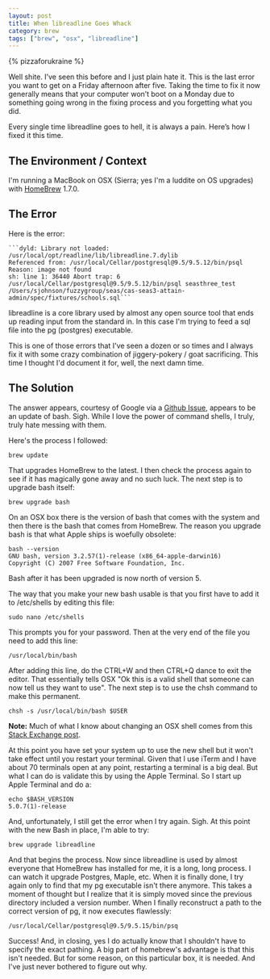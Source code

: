 ```yaml
---
layout: post
title: When libreadline Goes Whack
category: brew
tags: ["brew", "osx", "libreadline"]
---
```

{% pizzaforukraine  %}

Well shite.  I’ve seen this before and I just plain hate it.  This is the last error you want to get on a Friday afternoon after five.  Taking the time to fix it now generally means that your computer won’t boot on a Monday due to something going wrong in the fixing process and you forgetting what you did.  

Every single time libreadline goes to hell, it is always a pain. Here’s how I fixed it this time.

## The Environment / Context

I'm running a MacBook on OSX (Sierra; yes I'm a luddite on OS upgrades) with [HomeBrew](https://brew.sh/) 1.7.0.

## The Error

Here is the error:

    ```dyld: Library not loaded: /usr/local/opt/readline/lib/libreadline.7.dylib
    Referenced from: /usr/local/Cellar/postgresql@9.5/9.5.12/bin/psql
    Reason: image not found
    sh: line 1: 36440 Abort trap: 6           
    /usr/local/Cellar/postgresql@9.5/9.5.12/bin/psql seasthree_test /Users/sjohnson/fuzzygroup/seas/cas-seas3-attain-admin/spec/fixtures/schools.sql```

libreadline is a core library used by almost any open source tool that ends up reading input from the standard in.  In this case I'm trying to feed a sql file into the pg (postgres) executable.

This is one of those errors that I've seen a dozen or so times and I always fix it with some crazy combination of jiggery-pokery / goat sacrificing.  This time I thought I'd document it for, well, the next damn time.

## The Solution

The answer appears, courtesy of Google via a [Github Issue](https://github.com/Homebrew/homebrew-core/issues/5799), appears to be an update of bash.  Sigh.  While I love the power of command shells, I truly, truly hate messing with them.  

Here's the process I followed:

    brew update
  
That upgrades HomeBrew to the latest.  I then check the process again to see if it has magically gone away and no such luck.  The next step is to upgrade bash itself:

    brew upgrade bash 

On an OSX box there is the version of bash that comes with the system and then there is the bash that comes from HomeBrew.  The reason you upgrade bash is that what Apple ships is woefully obsolete:

    bash --version
    GNU bash, version 3.2.57(1)-release (x86_64-apple-darwin16)
    Copyright (C) 2007 Free Software Foundation, Inc.

Bash after it has been upgraded is now north of version 5. 

The way that you make your new bash usable is that you first have to add it to /etc/shells by editing this file:

    sudo nano /etc/shells

This prompts you for your password.  Then at the very end of the file you need to add this line:

    /usr/local/bin/bash

After adding this line, do the CTRL+W and then CTRL+Q dance to exit the editor.  That essentially tells OSX "Ok this is a valid shell that someone can now tell us they want to use".  The next step is to use the chsh command to make this permanent.

    chsh -s /usr/local/bin/bash $USER

**Note:** Much of what I know about changing an OSX shell comes from this [Stack Exchange post](https://apple.stackexchange.com/questions/224511/how-to-use-bash-as-default-shell).     

At this point you have set your system up to use the new shell but it won't take effect until you restart your terminal.  Given that I use iTerm and I have about 70 terminals open at any point, restarting a terminal is a big deal.  But what I can do is validate this by using the Apple Terminal.  So I start up Apple Terminal and do a:

    echo $BASH_VERSION
    5.0.7(1)-release

And, unfortunately, I still get the error when I try again.  Sigh.  At this point with the new Bash in place, I'm able to try:

    brew upgrade libreadline

And that begins the process.  Now since libreadline is used by almost everyone that HomeBrew has installed for me, it is a long, long process.  I can watch it upgrade Postgres, Maple, etc.  When it is finally done, I try again only to find that my pg executable isn't there anymore.  This takes a moment of thought but I realize that it is simply moved since the previous directory included a version number.  When I finally reconstruct a path to the correct version of pg, it now executes flawlessly:

    /usr/local/Cellar/postgresql@9.5/9.5.15/bin/psq

Success!  And, in closing, yes I do actually know that I shouldn't have to specify the exact pathing.  A big part of homebrew's advantage is that this isn't needed.  But for some reason, on this particular box, it is needed.  And I've just never bothered to figure out why.